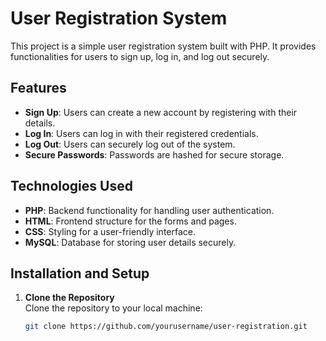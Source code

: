 # User Registration System

This project is a simple user registration system built with PHP. It provides functionalities for users to sign up, log in, and log out securely. 

## Features

- **Sign Up**: Users can create a new account by registering with their details.
- **Log In**: Users can log in with their registered credentials.
- **Log Out**: Users can securely log out of the system.
- **Secure Passwords**: Passwords are hashed for secure storage.

## Technologies Used

- **PHP**: Backend functionality for handling user authentication.
- **HTML**: Frontend structure for the forms and pages.
- **CSS**: Styling for a user-friendly interface.
- **MySQL**: Database for storing user details securely.

## Installation and Setup

1. **Clone the Repository**  
   Clone the repository to your local machine:
   ```bash
   git clone https://github.com/yourusername/user-registration.git
